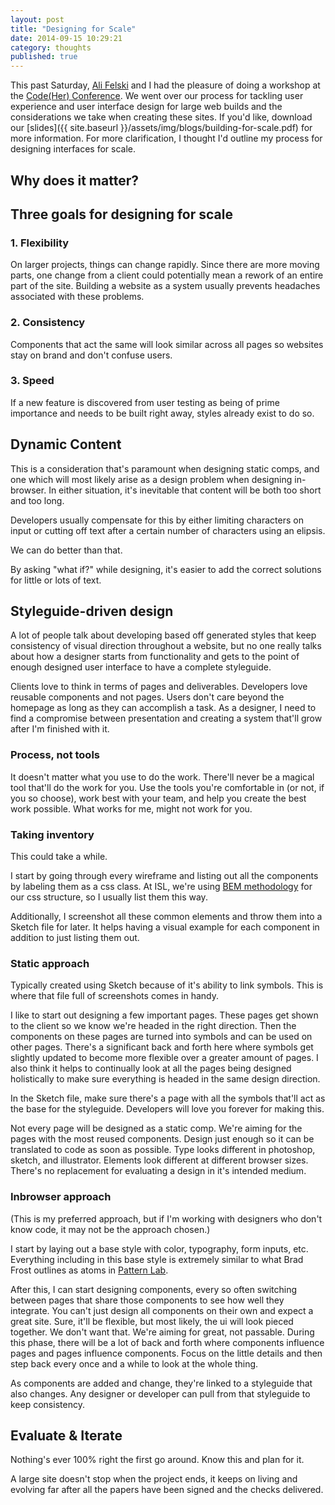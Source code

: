 ```yaml
---
layout: post
title: "Designing for Scale" 
date: 2014-09-15 10:29:21
category: thoughts
published: true
---
```


This past Saturday, [Ali Felski](http://twitter.com/felskia) and I had the pleasure of doing a workshop at the [Code(Her) Conference](http://codeherconference.com/). We went over our process for tackling user experience and user interface design for large web builds and the considerations we take when creating these sites. If you'd like, download our [slides]({{ site.baseurl }}/assets/img/blogs/building-for-scale.pdf) for more information. For more clarification, I thought I'd outline my process for designing interfaces for scale.

## Why does it matter?


## Three goals for designing for scale

### 1. Flexibility
On larger projects, things can change rapidly. Since there are more moving parts, one change from a client could potentially mean a rework of an entire part of the site. Building a website as a system usually prevents headaches associated with these problems.

### 2. Consistency
Components that act the same will look similar across all pages so websites stay on brand and don't confuse users.

### 3. Speed
If a new feature is discovered from user testing as being of prime importance and needs to be built right away, styles already exist to do so.

## Dynamic Content

This is a consideration that's paramount when designing static comps, and one which will most likely arise as a design problem when designing in-browser. In either situation, it's inevitable that content will be both too short and too long.

Developers usually compensate for this by either limiting characters on input or cutting off text after a certain number of characters using an elipsis.

We can do better than that.

By asking "what if?" while designing, it's easier to add the correct solutions for little or lots of text. 

## Styleguide-driven design

A lot of people talk about developing based off generated styles that keep consistency of visual direction throughout a website, but no one really talks about how a designer starts from functionality and gets to the point of enough designed user interface to have a complete styleguide.

Clients love to think in terms of pages and deliverables. Developers love reusable components and not pages. Users don't care beyond the homepage as long as they can accomplish a task. As a designer, I need to find a compromise between presentation and creating a system that'll grow after I'm finished with it.

### Process, not tools

It doesn't matter what you use to do the work. There'll never be a magical tool that'll do the work for you. Use the tools you're comfortable in (or not, if you so choose), work best with your team, and help you create the best work possible. What works for me, might not work for you.

### Taking inventory

This could take a while.

I start by going through every wireframe and listing out all the components by labeling them as a css class. At ISL, we're using [BEM methodology](http://bem.info/method/) for our css structure, so I usually list them this way.

Additionally, I screenshot all these common elements and throw them into a Sketch file for later. It helps having a visual example for each component in addition to just listing them out.

### Static approach

Typically created using Sketch because of it's ability to link symbols. This is where that file full of screenshots comes in handy.

I like to start out designing a few important pages. These pages get shown to the client so we know we're headed in the right direction. Then the components on these pages are turned into symbols and can be used on other pages. There's a significant back and forth here where symbols get slightly updated to become more flexible over a greater amount of pages. I also think it helps to continually look at all the pages being designed holistically to make sure everything is headed in the same design direction.

In the Sketch file, make sure there's a page with all the symbols that'll act as the base for the styleguide. Developers will love you forever for making this.

Not every page will be designed as a static comp. We're aiming for the pages with the most reused components. Design just enough so it can be translated to code as soon as possible. Type looks different in photoshop, sketch, and illustrator. Elements look different at different browser sizes. There's no replacement for evaluating a design in it's intended medium.

### Inbrowser approach

(This is my preferred approach, but if I'm working with designers who don't know code, it may not be the approach chosen.)

I start by laying out a base style with color, typography, form inputs, etc. Everything including in this base style is extremely similar to what Brad Frost outlines as atoms in [Pattern Lab](http://pattern-lab.info).

After this, I can start designing components, every so often switching between pages that share those components to see how well they integrate. You can't just design all components on their own and expect a great site. Sure, it'll be flexible, but most likely, the ui will look pieced together. We don't want that. We're aiming for great, not passable. During this phase, there will be a lot of back and forth where components influence pages and pages influence components. Focus on the little details and then step back every once and a while to look at the whole thing.

As components are added and change, they're linked to a styleguide that also changes. Any designer or developer can pull from that styleguide to keep consistency.

## Evaluate & Iterate

Nothing's ever 100% right the first go around. Know this and plan for it.

A large site doesn't stop when the project ends, it keeps on living and evolving far after all the papers have been signed and the checks delivered.